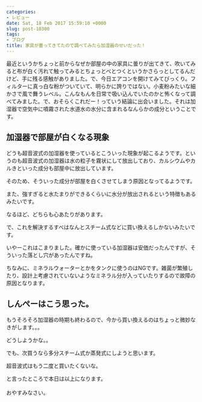 ```yaml
---
categories:
- レビュー
date: Sat, 18 Feb 2017 15:59:10 +0000
slug: post-10300
tags:
- ブログ
title: 家具が曇ってきてたので調べてみたら加湿器のせいだった！
---
```


最近というかちょっと前からなぜか部屋の中の家具に曇りが出てきて、吹いてみると布が白く汚れて触ってみるとちょっとべとつくというかさらっとしてるんだけど、手に残る感触がありました。で、今日エアコンを開けてみてびっくり。フィルターに真っ白な粉がついていて、明らかに誇りではない。小麦粉みたいな細かさで風で舞うレベル。こんなもんを日常で吸い込んでいたのかと怖くなって調べてみました。で、おそらくこれだー！っていう結論に出会いました。それは加湿器で空気中に噴霧された水道水の水分に含まれるなんらかの成分ということです。<!--more--><h2>加湿器で部屋が白くなる現象</h2>

どうも超音波式の加湿器を使っているとこういった現象が起こるようです。というのも超音波式の加湿器は水の粒子を霧状にして放出しており、カルシウムやカルきといった成分も部屋中に放出しています。

そのため、そういった成分が部屋を白くさせてしまう原因となってるようです。

また、強すぎると水たまりができるくらいに水分が放出されるという特徴もあるみたいです。

なるほど、どちらも心あたりがあります。

で、これを解決するすべはなんとスチーム式などに買い換えるしかないみたいです。

いやーこれはこまりました。確かに使っている加湿器は安価だったんですが、そういった落とし穴があったんですね。

ちなみに、ミネラルウォーターとかをタンクに使うのはNGです。雑菌が繁殖したり、設計上考慮されていないようなミネラル分が入っていたりするので故障の原因となります。


<h2>しんぺーはこう思った。</h2>

もうそろそろ加湿器の時期も終わるので、今から買い換えるのはちょっと微妙なきがします。。。

どうしようかな。。

でも、次買うなら多分スチーム式か蒸発式にしようと思います。

超音波式はもう二度と買いたくないな。

と言ったところで本日は以上になります。<br><br>おやすみなさい。
